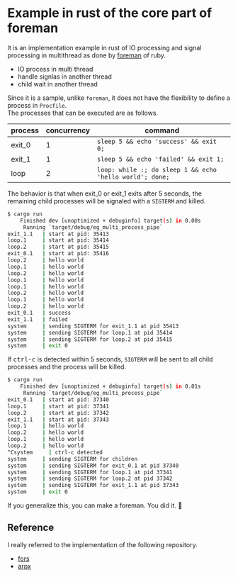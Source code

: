 # Example in rust of the core part of foreman

It is an implementation example in rust of IO processing and signal processing in multithread as done by [foreman](https://github.com/ddollar/foreman) of ruby.  

- IO process in multi thread
- handle signlas in another thread
- child wait in another thread

Since it is a sample, unlike `foreman`, it does not have the flexibility to define a process in `Procfile`.  
The processes that can be executed are as follows.  

|process|concurrency|command|
|---|-----------|-------|
|exit_0|1| `sleep 5 && echo 'success' && exit 0;`|
|exit_1|1| `sleep 5 && echo 'failed' && exit 1;`|
|loop|2|`loop: while :; do sleep 1 && echo 'hello world'; done;`|


The behavior is that when exit_0 or exit_1 exits after 5 seconds, the remaining child processes will be signaled with a `SIGTERM` and killed.

```bash
$ cargo run
    Finished dev [unoptimized + debuginfo] target(s) in 0.08s
     Running `target/debug/eg_multi_process_pipe`
exit_1.1   | start at pid: 35413
loop.1     | start at pid: 35414
loop.2     | start at pid: 35415
exit_0.1   | start at pid: 35416
loop.2     | hello world
loop.1     | hello world
loop.2     | hello world
loop.1     | hello world
loop.1     | hello world
loop.2     | hello world
loop.1     | hello world
loop.2     | hello world
exit_0.1   | success
exit_1.1   | failed
system     | sending SIGTERM for exit_1.1 at pid 35413
system     | sending SIGTERM for loop.1 at pid 35414
system     | sending SIGTERM for loop.2 at pid 35415
system     | exit 0
```

If <kbd>ctrl-c</kbd> is detected within 5 seconds, `SIGTERM` will be sent to all child processes and the process will be killed.

```bash
$ cargo run
    Finished dev [unoptimized + debuginfo] target(s) in 0.01s
     Running `target/debug/eg_multi_process_pipe`
exit_0.1   | start at pid: 37340
loop.1     | start at pid: 37341
loop.2     | start at pid: 37342
exit_1.1   | start at pid: 37343
loop.1     | hello world
loop.2     | hello world
loop.1     | hello world
loop.2     | hello world
^Csystem     | ctrl-c detected
system     | sending SIGTERM for children
system     | sending SIGTERM for exit_0.1 at pid 37340
system     | sending SIGTERM for loop.1 at pid 37341
system     | sending SIGTERM for loop.2 at pid 37342
system     | sending SIGTERM for exit_1.1 at pid 37343
system     | exit 0
```

If you generalize this, you can make a foreman. You did it. 🎉


## Reference

I really referred to the implementation of the following repository.

- [fors](https://github.com/jtdowney/fors)
- [arpx](https://github.com/jaredgorski/arpx)
